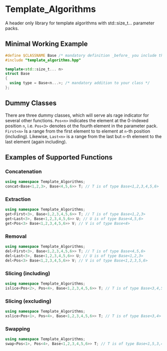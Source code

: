 # Template_Algorithms
A header only library for template algorithms with std::size_t... parameter packs.

## Minimal Working Example

```C++
#define $CLASSNAME Base /* mandatory definition _before_ you include the library, must match your class name */
#include "template_algorithms.hpp"

template<std::size_t... n>
struct Base
{
  using type = Base<n...>; /* mandatory addition to your class */
};
```

## Dummy Classes
There are three dummy classes, which will serve als rage indicator for several other functions. `Pos<n>` indicates the element at the 0-indexed position `n`, i.e. `Pos<3>` denotes ot the fourth element in the parameter pack. `First<n>` Is a range from the first element to to element at `n`-th position (including). Likewise, `Last<n>` is a range from the last but `n`-th element to the last element (again including).


## Examples of Supported Functions

### Concatenation

```C++
using namespace Template_Algorithms;
concat<Base<1,2,3>, Base<4,5,6>> T; // T is of type Base<1,2,3,4,5,6>
```

### Extraction

```C++
using namespace Template_Algorithms;
get<First<3>, Base<1,2,3,4,5,6>> T; // T is of type Base<1,2,3>
get<Last<3>, Base<1,2,3,4,5,6>> U; // U is of type Base<4,5,6>
get<Pos<3> Base<1,2,3,4,5,6>> V; // V is of type Base<4>
```


### Removal

```C++
using namespace Template_Algorithms;
del<First<3>, Base<1,2,3,4,5,6>> T; // T is of type Base<4,5,6>
del<Last<3>, Base<1,2,3,4,5,6>> U; // U is of type Base<1,2,3>
del<Pos<3> Base<1,2,3,4,5,6>> V; // V is of type Base<1,2,3,5,6>
```

### Slicing (including)

```C++
using namespace Template_Algorithms;
islice<Pos<2>, Pos<4>, Base<1,2,3,4,5,6>> T; // T is of type Base<3,4,5>
```

### Slicing (excluding)

```C++
using namespace Template_Algorithms;
xslice<Pos<1>, Pos<4>, Base<1,2,3,4,5,6>> T; // T is of type Base<3,4>
```

### Swapping 

```C++
using namespace Template_Algorithms;
swap<Pos<1>, Pos<4>, Base<1,2,3,4,5,6>> T; // T is of type Base<1,5,3,4,2,6>
```

